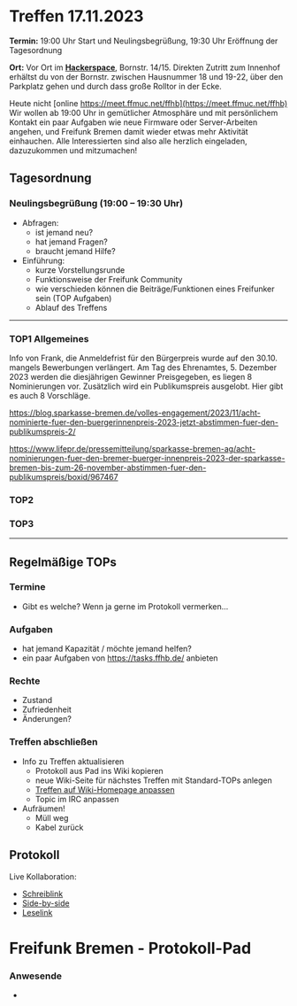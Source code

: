 # Treffen 17.11.2023

**Termin:** 19:00 Uhr Start und Neulingsbegrüßung, 19:30 Uhr Eröffnung der Tagesordnung

**Ort:** Vor Ort im [**Hackerspace**](https://www.hackerspace-bremen.de/anfahrt/), Bornstr. 14/15. Direkten Zutritt zum Innenhof erhältst du von der Bornstr. zwischen Hausnummer 18 und 19-22, über den Parkplatz gehen und durch dass große Rolltor in der Ecke. 


Heute nicht [online https://meet.ffmuc.net/ffhb](https://meet.ffmuc.net/ffhb)
Wir wollen ab 19:00 Uhr in gemütlicher Atmosphäre und mit persönlichem Kontakt ein paar Aufgaben wie neue Firmware oder Server-Arbeiten
angehen, und Freifunk Bremen damit wieder etwas mehr Aktivität einhauchen. Alle Interessierten sind also alle herzlich eingeladen,
dazuzukommen und mitzumachen!


## Tagesordnung
### Neulingsbegrüßung (19:00 – 19:30 Uhr)

- Abfragen:
    - ist jemand neu?
    - hat jemand Fragen?
    - braucht jemand Hilfe?
- Einführung:
    - kurze Vorstellungsrunde
    - Funktionsweise der Freifunk Community
    - wie verschieden können die Beiträge/Funktionen eines Freifunker sein (TOP Aufgaben)
    - Ablauf des Treffens

---
### TOP1 Allgemeines
Info von Frank, die Anmeldefrist für den Bürgerpreis wurde auf den 30.10. mangels Bewerbungen verlängert. Am Tag des Ehrenamtes, 5. Dezember 2023 werden die diesjährigen Gewinner Preisgegeben, es liegen 8 Nominierungen vor.
Zusätzlich wird ein Publikumspreis ausgelobt. Hier gibt es auch 8 Vorschläge. 

https://blog.sparkasse-bremen.de/volles-engagement/2023/11/acht-nominierte-fuer-den-buergerinnenpreis-2023-jetzt-abstimmen-fuer-den-publikumspreis-2/

https://www.lifepr.de/pressemitteilung/sparkasse-bremen-ag/acht-nominierungen-fuer-den-bremer-buerger-innenpreis-2023-der-sparkasse-bremen-bis-zum-26-november-abstimmen-fuer-den-publikumspreis/boxid/967467



### TOP2


### TOP3


---
## Regelmäßige TOPs

### Termine

- Gibt es welche? Wenn ja gerne im Protokoll vermerken...

### Aufgaben

- hat jemand Kapazität / möchte jemand helfen?
- ein paar Aufgaben von https://tasks.ffhb.de/ anbieten

### Rechte

- Zustand
- Zufriedenheit
- Änderungen?

### Treffen abschließen

- Info zu Treffen aktualisieren
  - Protokoll aus Pad ins Wiki kopieren
  - neue Wiki-Seite für nächstes Treffen mit Standard-TOPs anlegen
  - [Treffen auf Wiki-Homepage anpassen](https://wiki.bremen.freifunk.net/Home)
  - Topic im IRC anpassen
- Aufräumen!
  - Müll weg
  - Kabel zurück

## Protokoll

Live Kollaboration:

* [Schreiblink](https://hackmd.io/AwDgnA7ATArKC0BGGBjAzPALAUzSeARgYgGzxQAmEFFwiKBEKAhkA===?edit)
* [Side-by-side](https://hackmd.io/AwDgnA7ATArKC0BGGBjAzPALAUzSeARgYgGzxQAmEFFwiKBEKAhkA===?both)
* [Leselink](https://hackmd.io/AwDgnA7ATArKC0BGGBjAzPALAUzSeARgYgGzxQAmEFFwiKBEKAhkA===?view)

# Freifunk Bremen - Protokoll-Pad

### Anwesende
- 